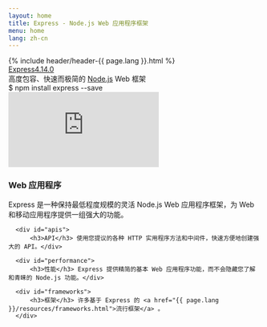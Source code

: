 ```yaml
---
layout: home
title: Express - Node.js Web 应用程序框架
menu: home
lang: zh-cn
---
```

<section id="home-content">
  {% include header/header-{{ page.lang }}.html %}
  <div id="overlay"></div>
  <div id="homepage-leftpane" class="pane">
    <section id="description">
        <div class="express"><a href="/">Express</a><a href="/{{ page.lang }}/changelog/4x.html#4.14.0" id="express-version">4.14.0</a></div>
        <span class="description">高度包容、快速而极简的 <a href='http://nodejs.org'>Node.js</a> Web 框架</span>
    </section>
    <div id="install-command">$ npm install express --save</div>
  </div>
  <div id="homepage-rightpane" class="pane">
    <iframe src="https://www.youtube.com/embed/HxGt_3F0ULg" frameborder="0" allowfullscreen></iframe>
  </div>
</section>

<!--<section id="doc-langs" markdown="1">
Express 文档英文以外的语言版本包括：[西班牙语](/es)、[日语](/ja)、[俄语](/ru)、[中文](/zh-cn)、[韩国语](/ko)、[葡萄牙语](/pt-br)。
</section>-->

<section id="intro">

  <div id="boxes" class="clearfix">
      <div id="web-applications">
          <h3>Web 应用程序</h3> Express 是一种保持最低程度规模的灵活 Node.js Web 应用程序框架，为 Web 和移动应用程序提供一组强大的功能。</div>

      <div id="apis">
          <h3>API</h3> 使用您提议的各种 HTTP 实用程序方法和中间件，快速方便地创建强大的 API。</div>

      <div id="performance">
          <h3>性能</h3> Express 提供精简的基本 Web 应用程序功能，而不会隐藏您了解和青睐的 Node.js 功能。</div>

      <div id="frameworks">
          <h3>框架</h3> 许多基于 Express 的 <a href="{{ page.lang }}/resources/frameworks.html">流行框架</a> 。
      </div>
      
  </div>

</section>

<!--
<section id="announcements">
  {% include announcement/announcement-{{ page.lang }}.md %}
</section>
-->

